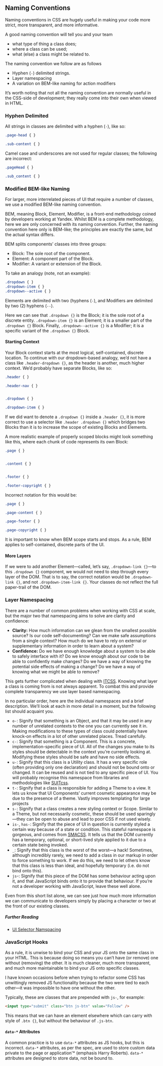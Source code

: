 ## Naming Conventions

Naming conventions in CSS are hugely useful in making your code more strict,
more transparent, and more informative.

A good naming convention will tell you and your team

- what type of thing a class does;
- where a class can be used;
- what (else) a class might be related to.

The naming convention we follow are as follows

- Hyphen (`-`) delimited strings.
- Layer namespacing
- A variation on BEM-like naming for action modifiers

It’s worth noting that not all the naming convention are normally useful
in the CSS-side of development; they really come into their own when viewed in
HTML.

### Hyphen Delimited

All strings in classes are delimited with a hyphen (`-`), like so:

```css
.page-head { }

.sub-content { }
```

Camel case and underscores are not used for regular classes; the following are
incorrect:

```css
.pageHead { }

.sub_content { }
```

### Modified BEM-like Naming

For larger, more interrelated pieces of UI that require a number of classes, we
use a modified BEM-like naming convention.

BEM, meaning Block, Element, Modifier, is a front-end methodology coined by
developers working at Yandex. Whilst BEM is a complete methodology, here we are
only concerned with its naming convention. Further, the naming convention here
only is BEM-like; the principles are exactly the same, but the actual syntax
differs.

BEM splits components’ classes into three groups:

- Block: The sole root of the component.
- Element: A component part of the Block.
- Modifier: A variant or extension of the Block.

To take an analogy (note, not an example):

```css
.dropdown { }
.dropdown-item { }
.dropdown--active { }
```

Elements are delimited with two (hyphens (`-`), and Modifiers are delimited by
two (2) hyphens (`--`).

Here we can see that `.dropdown {}` is the Block; it is the sole root of a
discrete entity. `.dropdown-item {}` is an Element; it is a smaller part of the
`.dropdown {}` Block. Finally, `.dropdown--active {}` is a Modifier; it is a
specific variant of the `.dropdown {}` Block.

#### Starting Context

Your Block context starts at the most logical, self-contained, discrete
location. To continue with our dropdown-based analogy, we’d not have a class
like `.header-dropdown {}`, as the header is another, much higher context. We’d
probably have separate Blocks, like so:

```css
.header { }

.header-nav { }


.dropdown { }

.dropdown-item { }
```

If we did want to denote a `.dropdown {}` inside a `.header {}`, it is more
correct to use a selector like `.header .dropdown {}` which bridges two Blocks
than it is to increase the scope of existing Blocks and Elements.

A more realistic example of properly scoped blocks might look something like
this, where each chunk of code represents its own Block:

```css
.page { }


.content { }


.footer { }

.footer-copyright { }
```

Incorrect notation for this would be:

```css
.page { }

.page-content { }

.page-footer { }

.page-copyright { }
```

It is important to know when BEM scope starts and stops. As a rule, BEM applies
to self-contained, discrete parts of the UI.

#### More Layers

If we were to add another Element—called, let’s say, `.dropdown-link {}`—to
this `.dropdown {}` component, we would not need to step through every layer of
the DOM. That is to say, the correct notation would be `.dropdown-link {}`, and
not `.dropdown-item-link {}`. Your classes do not reflect the full paper-trail
of the DOM.


### Layer Namespacing

There are a number of common problems when working with CSS at scale, but the
major two that namespacing aims to solve are clarity and confidence:

- **Clarity:** How much information can we glean from the smallest possible source? Is our code self-documenting? Can we make safe assumptions from a single context? How much do we have to rely on external or supplementary information in order to learn about a system?
- **Confidence:** Do we have enough knowledge about a system to be able to safely interface with it? Do we know enough about our code to be able to confidently make changes? Do we have a way of knowing the potential side effects of making a change? Do we have a way of knowing what we might be able to remove?

This gets further complicated when dealing with
[ITCSS](https://www.youtube.com/watch?v=1OKZOV-iLj4). Knowing what layer a
class is coming from is not always apparent. To combat this and provide complete
transparency we use layer based namespacing.

In no particular order, here are the individual namespaces and a brief
description. We’ll look at each in more detail in a moment, but the following
list should acquaint you.

- `o-`: Signify that something is an Object, and that it may be used in any number of unrelated contexts to the one you can currently see it in. Making modifications to these types of class could potentially have knock-on effects in a lot of other unrelated places. Tread carefully.
- `c-`: Signify that something is a Component. This is a concrete, implementation-specific piece of UI. All of the changes you make to its styles should be detectable in the context you’re currently looking at. Modifying these styles should be safe and have no side effects.
- `u-`: Signify that this class is a Utility class. It has a very specific role (often providing only one declaration) and should not be bound onto or changed. It can be reused and is not tied to any specific piece of UI. You will probably recognise this namespace from libraries and methodologies like [SUITcss](https://suitcss.github.io/).
- `t-`: Signify that a class is responsible for adding a Theme to a view. It lets us know that UI Components’ current cosmetic appearance may be due to the presence of a theme. Vastly improves templating for large projects
- `s-`: Signify that a class creates a new styling context or Scope. Similar to a Theme, but not necessarily cosmetic, these should be used sparingly—they can be open to abuse and lead to poor CSS if not used wisely.
- `is-`, `has-`: Signify that the piece of UI in question is currently styled a certain way because of a state or condition. This stateful namespace is gorgeous, and comes from [SMACSS](https://smacss.com/). It tells us that the DOM currently has a temporary, optional, or short-lived style applied to it due to a certain state being invoked.
- `_`: Signify that this class is the worst of the worst—a hack! Sometimes, although incredibly rarely, we need to add a class in our markup in order to force something to work. If we do this, we need to let others know that this class is less than ideal, and hopefully temporary (i.e. do not bind onto this).
- `js`-: Signify that this piece of the DOM has some behaviour acting upon it, and that JavaScript binds onto it to provide that behaviour. If you’re not a developer working with JavaScript, leave these well alone.

Even from this short list alone, we can see just how much more information we
can communicate to developers simply by placing a character or two at the front
of our existing classes.


##### Further Reading

- [UI Selector Namspacing](https://csswizardry.com/2015/03/more-transparent-ui-code-with-namespaces/)


### JavaScript Hooks

As a rule, it is unwise to bind your CSS and your JS onto the same class in
your HTML. This is because doing so means you can’t have (or remove) one
without (removing) the other. It is much cleaner, much more transparent, and
much more maintainable to bind your JS onto specific classes.

I have known occasions before when trying to refactor some CSS has unwittingly
removed JS functionality because the two were tied to each other—it was
impossible to have one without the other.

Typically, these are classes that are prepended with `js-`, for example:

```html
<input type="submit" class="btn js-btn" value="Follow" />
```

This means that we can have an element elsewhere which can carry with style of
`.btn {}`, but without the behaviour of `.js-btn`.

#### `data-*` Attributes

A common practice is to use `data-*` attributes as JS hooks, but this is
incorrect. `data-*` attributes, as per the spec, are used to store custom
data private to the page or application'* (emphasis Harry Roberts). `data-*`
attributes are designed to store data, not be bound to.
